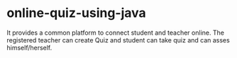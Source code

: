 # online-quiz-using-java
It provides a common platform to connect student and teacher online. The registered teacher can create Quiz and student can take quiz and can asses himself/herself.
